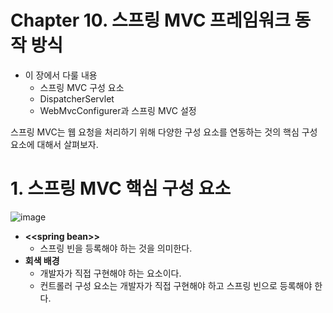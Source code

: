 # Chapter 10. 스프링 MVC 프레임워크 동작 방식

* 이 장에서 다룰 내용
  * 스프링 MVC 구성 요소
  * DispatcherServlet
  * WebMvcConfigurer과 스프링 MVC 설정

스프링 MVC는 웹 요청을 처리하기 위해 다양한 구성 요소를 연동하는 것의 핵심 구성 요소에 대해서 살펴보자.
<br>

# 1. 스프링 MVC 핵심 구성 요소

![image](https://user-images.githubusercontent.com/43431081/75980857-9e73b300-5f26-11ea-8a1f-44b1eefd4c43.png)

* **\<\<spring bean>>**
  * 스프링 빈을 등록해야 하는 것을 의미한다.
* **회색 배경**
  * 개발자가 직접 구현해야 하는 요소이다.
  * 컨트롤러 구성 요소는 개발자가 직접 구현해야 하고 스프링 빈으로 등록해야 한다.